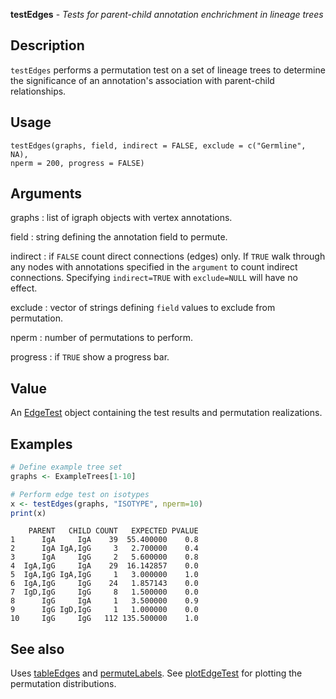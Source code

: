 **testEdges** - *Tests for parent-child annotation enchrichment in lineage trees*

Description
--------------------

`testEdges` performs a permutation test on a set of lineage trees to determine
the significance of an annotation's association with parent-child relationships.


Usage
--------------------
```
testEdges(graphs, field, indirect = FALSE, exclude = c("Germline", NA),
nperm = 200, progress = FALSE)
```

Arguments
-------------------

graphs
:   list of igraph objects with vertex annotations.

field
:   string defining the annotation field to permute.

indirect
:   if `FALSE` count direct connections (edges) only. If 
`TRUE` walk through any nodes with annotations specified in 
the `argument` to count indirect connections. Specifying
`indirect=TRUE` with `exclude=NULL` will have no effect.

exclude
:   vector of strings defining `field` values to exclude from 
permutation.

nperm
:   number of permutations to perform.

progress
:   if `TRUE` show a progress bar.




Value
-------------------

An [EdgeTest](EdgeTest-class.md) object containing the test results and permutation
realizations.



Examples
-------------------

```R
# Define example tree set
graphs <- ExampleTrees[1-10]

# Perform edge test on isotypes
x <- testEdges(graphs, "ISOTYPE", nperm=10)
print(x)
```


```
    PARENT   CHILD COUNT   EXPECTED PVALUE
1      IgA     IgA    39  55.400000    0.8
2      IgA IgA,IgG     3   2.700000    0.4
3      IgA     IgG     2   5.600000    0.8
4  IgA,IgG     IgA    29  16.142857    0.0
5  IgA,IgG IgA,IgG     1   3.000000    1.0
6  IgA,IgG     IgG    24   1.857143    0.0
7  IgD,IgG     IgG     8   1.500000    0.0
8      IgG     IgA     1   3.500000    0.9
9      IgG IgD,IgG     1   1.000000    0.0
10     IgG     IgG   112 135.500000    1.0

```



See also
-------------------

Uses [tableEdges](tableEdges.md) and [permuteLabels](permuteLabels.md). 
See [plotEdgeTest](plotEdgeTest.md) for plotting the permutation distributions.



